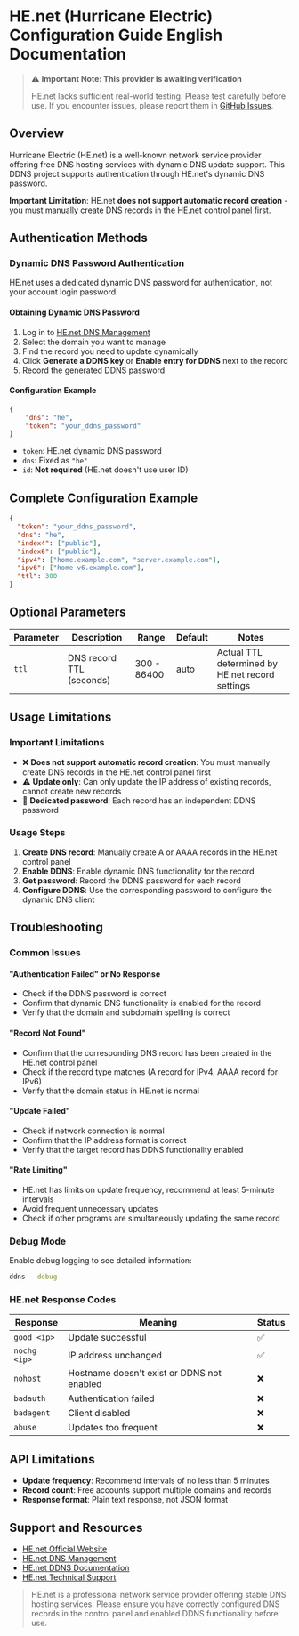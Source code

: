 # HE.net (Hurricane Electric) Configuration Guide English Documentation

> ⚠️ **Important Note: This provider is awaiting verification**
>
> HE.net lacks sufficient real-world testing. Please test carefully before use. If you encounter issues, please report them in [GitHub Issues](https://github.com/NewFuture/DDNS/issues).

## Overview

Hurricane Electric (HE.net) is a well-known network service provider offering free DNS hosting services with dynamic DNS update support. This DDNS project supports authentication through HE.net's dynamic DNS password.

**Important Limitation**: HE.net **does not support automatic record creation** - you must manually create DNS records in the HE.net control panel first.

## Authentication Methods

### Dynamic DNS Password Authentication

HE.net uses a dedicated dynamic DNS password for authentication, not your account login password.

#### Obtaining Dynamic DNS Password

1. Log in to [HE.net DNS Management](https://dns.he.net/)
2. Select the domain you want to manage
3. Find the record you need to update dynamically
4. Click **Generate a DDNS key** or **Enable entry for DDNS** next to the record
5. Record the generated DDNS password

#### Configuration Example

```json
{
    "dns": "he",
    "token": "your_ddns_password"
}
```

- `token`: HE.net dynamic DNS password
- `dns`: Fixed as `"he"`
- `id`: **Not required** (HE.net doesn't use user ID)

## Complete Configuration Example

```json
{
  "token": "your_ddns_password",
  "dns": "he",
  "index4": ["public"],
  "index6": ["public"],
  "ipv4": ["home.example.com", "server.example.com"],
  "ipv6": ["home-v6.example.com"],
  "ttl": 300
}
```

## Optional Parameters

| Parameter | Description              | Range        | Default | Notes                                      |
|-----------|--------------------------|--------------|---------|--------------------------------------------|
| `ttl`     | DNS record TTL (seconds) | 300 - 86400  | auto    | Actual TTL determined by HE.net record settings |

## Usage Limitations

### Important Limitations

- ❌ **Does not support automatic record creation**: You must manually create DNS records in the HE.net control panel first
- ⚠️ **Update only**: Can only update the IP address of existing records, cannot create new records
- 🔑 **Dedicated password**: Each record has an independent DDNS password

### Usage Steps

1. **Create DNS record**: Manually create A or AAAA records in the HE.net control panel
2. **Enable DDNS**: Enable dynamic DNS functionality for the record
3. **Get password**: Record the DDNS password for each record
4. **Configure DDNS**: Use the corresponding password to configure the dynamic DNS client

## Troubleshooting

### Common Issues

#### "Authentication Failed" or No Response

- Check if the DDNS password is correct
- Confirm that dynamic DNS functionality is enabled for the record
- Verify that the domain and subdomain spelling is correct

#### "Record Not Found"

- Confirm that the corresponding DNS record has been created in the HE.net control panel
- Check if the record type matches (A record for IPv4, AAAA record for IPv6)
- Verify that the domain status in HE.net is normal

#### "Update Failed"

- Check if network connection is normal
- Confirm that the IP address format is correct
- Verify that the target record has DDNS functionality enabled

#### "Rate Limiting"

- HE.net has limits on update frequency, recommend at least 5-minute intervals
- Avoid frequent unnecessary updates
- Check if other programs are simultaneously updating the same record

### Debug Mode

Enable debug logging to see detailed information:

```sh
ddns --debug
```

### HE.net Response Codes

| Response | Meaning | Status |
|----------|---------|---------|
| `good <ip>` | Update successful | ✅ |
| `nochg <ip>` | IP address unchanged | ✅ |
| `nohost` | Hostname doesn't exist or DDNS not enabled | ❌ |
| `badauth` | Authentication failed | ❌ |
| `badagent` | Client disabled | ❌ |
| `abuse` | Updates too frequent | ❌ |

## API Limitations

- **Update frequency**: Recommend intervals of no less than 5 minutes
- **Record count**: Free accounts support multiple domains and records
- **Response format**: Plain text response, not JSON format

## Support and Resources

- [HE.net Official Website](https://he.net/)
- [HE.net DNS Management](https://dns.he.net/)
- [HE.net DDNS Documentation](https://dns.he.net/docs.html)
- [HE.net Technical Support](https://he.net/contact.html)

> HE.net is a professional network service provider offering stable DNS hosting services. Please ensure you have correctly configured DNS records in the control panel and enabled DDNS functionality before use.
